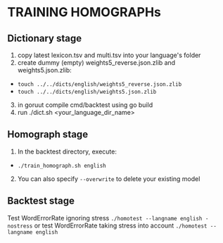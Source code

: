 # TRAINING HOMOGRAPHs

## Dictionary stage

1. copy latest lexicon.tsv and multi.tsv into your language's folder
2. create dummy (empty) weights5_reverse.json.zlib and weights5.json.zlib:
  - `touch ../../dicts/english/weights5_reverse.json.zlib `
  - `touch ../../dicts/english/weights5.json.zlib`
3. in goruut compile cmd/backtest using go build
4. run ./dict.sh <your_language_dir_name>

## Homograph stage

1. In the backtest directory, execute:
  - `./train_homograph.sh english`
2. You can also specify `--overwrite` to delete your existing model

## Backtest stage

Test WordErrorRate ignoring stress
`./homotest --langname english -nostress`
or test WordErrorRate taking stress into account
`./homotest --langname english`
